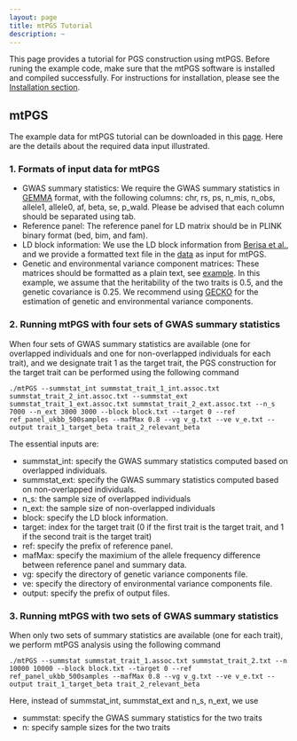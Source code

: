 ```yaml
---
layout: page
title: mtPGS Tutorial
description: ~
---
```

This page provides a tutorial for PGS construction using mtPGS. Before runing the example code, make sure that the mtPGS software is installed and compiled successfully. For instructions for installation, please see the [Installation section](https://xuchang0201.github.io/mtPGS/documentation/02_installation.html).

## mtPGS
The example data for mtPGS tutorial can be downloaded in this [page](https://xuchang0201.github.io/mtPGS/documentation/03_data.html). Here are the details about the required data input illustrated. 
### 1. Formats of input data for mtPGS
- GWAS summary statistics: We require the GWAS summary statistics in [GEMMA](https://github.com/genetics-statistics/GEMMA) format, with the following columns: chr, rs, ps, n_mis, n_obs, allele1, allele0, af, beta, se, p_wald. Please be advised that each column should be separated using tab. 
- Reference panel: The reference panel for LD matrix should be in PLINK binary format (bed, bim, and fam).
- LD block information: We use the LD block information from [Berisa et al.](https://www.ncbi.nlm.nih.gov/pmc/articles/PMC4731402/), and we provide a formatted text file in the [data](https://github.com/xuchang0201/mtPGS/tree/main/data) as input for mtPGS.
- Genetic and environmental variance component matrices: These matrices should be formatted as a plain text, see [example](https://github.com/xuchang0201/mtPGS/blob/main/data/v_g.txt). In this example, we assume that the heritability of the two traits is 0.5, and the genetic covariance is 0.25. We recommend using [GECKO](https://github.com/borangao/GECKO) for the estimation of genetic and environmental variance components.
### 2. Running mtPGS with four sets of GWAS summary statistics
When four sets of GWAS summary statistics are available (one for overlapped individuals and one for non-overlapped individuals for each trait), and we designate trait 1 as the target trait, the PGS construction for the target trait can be performed using the following command
```
./mtPGS --summstat_int summstat_trait_1_int.assoc.txt summstat_trait_2_int.assoc.txt --summstat_ext summstat_trait_1_ext.assoc.txt summstat_trait_2_ext.assoc.txt --n_s 7000 --n_ext 3000 3000 --block block.txt --target 0 --ref ref_panel_ukbb_500samples --mafMax 0.8 --vg v_g.txt --ve v_e.txt --output trait_1_target_beta trait_2_relevant_beta
```
The essential inputs are:
- summstat_int: specify the GWAS summary statistics computed based on overlapped individuals.
- summstat_ext: specify the GWAS summary statistics computed based on non-overlapped individuals.
- n_s: the sample size of overlapped individuals
- n_ext: the sample size of non-overlapped individuals
- block: specify the LD block information.
- target: index for the target trait (0 if the first trait is the target trait, and 1 if the second trait is the target trait)
- ref: specify the prefix of reference panel.
- mafMax: specify the maximium of the allele frequency difference between reference panel and summary data.
- vg: specify the directory of genetic variance components file.
- ve: specify the directory of environmental variance components file.
- output: specify the prefix of output files.
### 3. Running mtPGS with two sets of GWAS summary statistics
When only two sets of summary statistics are available (one for each trait), we perform mtPGS analysis using the following command
```
./mtPGS --summstat summstat_trait_1.assoc.txt summstat_trait_2.txt --n 10000 10000 --block block.txt --target 0 --ref ref_panel_ukbb_500samples --mafMax 0.8 --vg v_g.txt --ve v_e.txt --output trait_1_target_beta trait_2_relevant_beta
```
Here, instead of summstat_int, summstat_ext and n_s, n_ext, we use
- summstat: specify the GWAS summary statistics for the two traits
- n: specify sample sizes for the two traits
